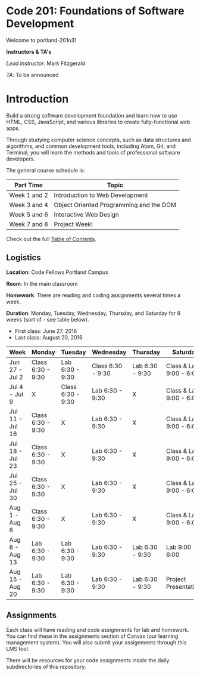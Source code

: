 # Code 201: Foundations of Software Development
Welcome to portland-201n3!

**Instructors & TA's**

*Lead Instructor*: Mark Fitzgerald

*TA*: To be announced

# Introduction
Build a strong software development foundation and learn how to use HTML, CSS, JavaScript, and various libraries to create fully-functional web apps.

Through studying computer science concepts, such as data structures and algorithms, and common development tools, including Atom, Git, and Terminal, you will learn the methods and tools of professional software developers.

The general course schedule is:

**Part Time**    | Topic
-------------|---------------
Week 1 and 2 | Introduction to Web Development
Week 3 and 4 | Object Oriented Programming and the DOM
Week 5 and 6 | Interactive Web Design
Week 7 and 8 | Project Week!

Check out the full [Table of Contents](SUMMARY.md).

## Logistics
**Location**: Code Fellows Portland Campus

**Room**: In the main classroom

**Homework**: There are reading and coding assignments several times a week.

**Duration**: Monday, Tuesday, Wednesday, Thursday, and Saturday for 8 weeks (sort of - see table below).
* First class: June 27, 2016
* Last class: August 20, 2016

**Week**    | Monday | Tuesday | Wednesday | Thursday | Saturday
-------------|---------------|---------------|---------------|---------------|---------------
Jun 27 - Jul 2 | Class 6:30 - 9:30 | Lab 6:30 - 9:30 | Class 6:30 - 9:30 | Lab 6:30 - 9:30 | Class & Lab 9:00 - 6:00
Jul 4 - Jul 9 | X | Class 6:30 - 9:30 | Lab 6:30 - 9:30 | X | Class & Lab 9:00 - 6:00
Jul 11 - Jul 16 | Class 6:30 - 9:30 | X | Lab 6:30 - 9:30 | X | Class & Lab 9:00 - 6:00
Jul 18 - Jul 23 | Class 6:30 - 9:30 | X | Lab 6:30 - 9:30 | X | Class & Lab 9:00 - 6:00
Jul 25 - Jul 30 | Class 6:30 - 9:30 | X | Lab 6:30 - 9:30 | X | Class & Lab 9:00 - 6:00
Aug 1 - Aug 6 | Class 6:30 - 9:30 | X | Lab 6:30 - 9:30 | X | Class & Lab 9:00 - 6:00
Aug 8 - Aug 13 | Lab 6:30 - 9:30 | Lab 6:30 - 9:30 | Lab 6:30 - 9:30 | Lab 6:30 - 9:30 | Lab 9:00 - 6:00
Aug 15 - Aug 20 | Lab 6:30 - 9:30 | Lab 6:30 - 9:30 | Lab 6:30 - 9:30 | Lab 6:30 - 9:30 | Project Presentations

## Assignments

Each class will have reading and code assignments for lab and homework. You can find these in the assignments section of Canvas (our learning management system). You will also submit your assignments through this LMS tool.

There will be resources for your code assignments inside the daily subdirectories of this repository.
